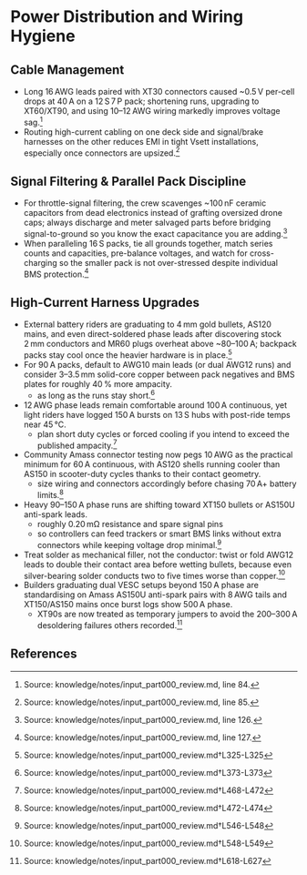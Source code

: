 # Power Distribution and Wiring Hygiene

## Cable Management

- Long 16 AWG leads paired with XT30 connectors caused ~0.5 V per-cell drops at 40 A on a 12 S 7 P pack; shortening runs, upgrading to XT60/XT90, and using 10–12 AWG wiring markedly improves voltage sag.[^long_leads]
- Routing high-current cabling on one deck side and signal/brake harnesses on the other reduces EMI in tight Vsett installations, especially once connectors are upsized.[^emi_routing]

## Signal Filtering & Parallel Pack Discipline

- For throttle-signal filtering, the crew scavenges ~100 nF ceramic capacitors from dead electronics instead of grafting oversized drone caps; always discharge and meter salvaged parts before bridging signal-to-ground so you know the exact capacitance you are adding.[^ceramic_scavenge]
- When paralleling 16 S packs, tie all grounds together, match series counts and capacities, pre-balance voltages, and watch for cross-charging so the smaller pack is not over-stressed despite individual BMS protection.[^parallel_rules]

## High-Current Harness Upgrades

- External battery riders are graduating to 4 mm gold bullets, AS120 mains, and even direct-soldered phase leads after discovering stock 2 mm conductors and MR60 plugs overheat above ~80–100 A; backpack packs stay cool once the heavier hardware is in place.[^1]
- For 90 A packs, default to AWG10 main leads (or dual AWG12 runs) and consider 3–3.5 mm solid-core copper between pack negatives and BMS plates for roughly 40 % more ampacity.
  - as long as the runs stay short.[^2]
- 12 AWG phase leads remain comfortable around 100 A continuous, yet light riders have logged 150 A bursts on 13 S hubs with post-ride temps near 45 °C.
  - plan short duty cycles or forced cooling if you intend to exceed the published ampacity.[^3]
- Community Amass connector testing now pegs 10 AWG as the practical minimum for 60 A continuous, with AS120 shells running cooler than AS150 in scooter-duty cycles thanks to their contact geometry.
  - size wiring and connectors accordingly before chasing 70 A+ battery limits.[^4]
- Heavy 90–150 A phase runs are shifting toward XT150 bullets or AS150U anti-spark leads.
  - roughly 0.20 mΩ resistance and spare signal pins
  - so controllers can feed trackers or smart BMS links without extra connectors while keeping voltage drop minimal.[^5]
- Treat solder as mechanical filler, not the conductor: twist or fold AWG12 leads to double their contact area before wetting bullets, because even silver-bearing solder conducts two to five times worse than copper.[^6]
- Builders graduating dual VESC setups beyond 150 A phase are standardising on Amass AS150U anti-spark pairs with 8 AWG tails and XT150/AS150 mains once burst logs show 500 A phase.
  - XT90s are now treated as temporary jumpers to avoid the 200–300 A desoldering failures others recorded.[^7]

[^long_leads]: Source: knowledge/notes/input_part000_review.md, line 84.
[^emi_routing]: Source: knowledge/notes/input_part000_review.md, line 85.
[^ceramic_scavenge]: Source: knowledge/notes/input_part000_review.md, line 126.
[^parallel_rules]: Source: knowledge/notes/input_part000_review.md, line 127.


## References

[^1]: Source: knowledge/notes/input_part000_review.md†L325-L325
[^2]: Source: knowledge/notes/input_part000_review.md†L373-L373
[^3]: Source: knowledge/notes/input_part000_review.md†L468-L472
[^4]: Source: knowledge/notes/input_part000_review.md†L472-L474
[^5]: Source: knowledge/notes/input_part000_review.md†L546-L548
[^6]: Source: knowledge/notes/input_part000_review.md†L548-L549
[^7]: Source: knowledge/notes/input_part000_review.md†L618-L627
